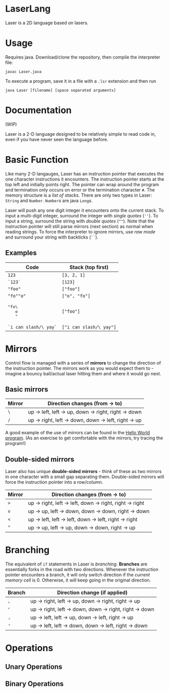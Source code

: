 # LaserLang
Laser is a 2D language based on lasers.

# Usage
Requires java.
Download/clone the repository, then compile the interpreter file:

`javac Laser.java`

To execute a program, save it in a file with a `.lsr` extension and then run

`java Laser [filename] [space separated arguments]`

# Documentation
(WIP)

Laser is a 2-D language designed to be relatively simple to read code in, even if you have never seen the language before. 

# Basic Function

Like many 2-D langauges, Laser has an instruction pointer that executes the one character instructions it encounters. The instruction pointer starts at the top left and initially points right. The pointer can wrap around the program and termination only occurs on error or the termination character `#`. The memory structure is a *list of stacks*. There are only two types in Laser: `String` and `Number`. `Number`s are java `Long`s.

Laser will push any one digit integer it encounters onto the current stack. To input a multi-digit integer, surround the integer with *single quotes* (`''`). To input a string, surround the string with *double quotes* (`""`). Note that the instruction pointer will still parse mirrors (next section) as normal when reading strings. To force the interpreter to ignore mirrors, use *raw mode* and surround your string with backticks (``` `` ```).

## Examples

| Code | Stack (top first) |
| ---- | ----------------- |
| `123` | `[3, 2, 1]` |
| ``` `123` ``` | `[123]` |
| `"foo"` | `["foo"]` |
| `"fo""o"` | `["o", "fo"]` |
| <pre>"fo\\<br>&nbsp;&nbsp;&nbsp;o<br>&nbsp;&nbsp;&nbsp;"</pre> | `["foo"]` |
| ``` `i can slash/\ yay` ``` | `["i can slash/\ yay"]` |

# Mirrors

Control flow is managed with a series of **mirrors** to change the direction of the instruction pointer. The mirrors work as you would expect them to - imagine a bouncy ball/actual laser hitting them and where it would go next.

## Basic mirrors

| Mirror | Direction changes (from -> to) |
| ------ | ------------------------------ |
| `\` | up -> left, left -> up, down -> right, right -> down |
| `/` | up -> right, left -> down, down -> left, right -> up |

A good example of the use of mirrors can be found in the [Hello World program](helloworld.lsr). (As an exercise to get comfortable with the mirrors, try tracing the program!)

## Double-sided mirrors

Laser also has unique **double-sided mirrors** - think of these as two mirrors in one character with a small gap separating them. Double-sided mirrors will force the instruction pointer into a row/column.

| Mirror | Direction changes (from -> to) |
| ------ | ------------------------------ |
| `>` | up -> right, left -> left, down -> right, right -> right |
| `v` | up -> up, left -> down, down -> down, right -> down |
| `<` | up -> left, left -> left, down -> left, right -> right |
| `^` | up -> up, left -> up, down -> down, right -> up |

# Branching

The equivalent of `if` statements in Laser is *branching*. **Branches** are essentially forks in the road with two directions. Whenever the instruction pointer encounters a branch, it will only switch direction if the *current memory cell* is 0. Otherwise, it will keep going in the original direction.

| Branch | Direction change (if applied) |
| ------ | ----------------------------- |
| `⌞` | up -> right, left -> up, down -> right, right -> up|
| `⌜` | up -> right, left -> down, down -> right, right -> down |
| `⌟` | up -> left, left -> up, down -> left, right -> up |
| `⌝` | up -> left, left -> down, down -> left, right -> down |

# Operations

## Unary Operations

## Binary Operations



